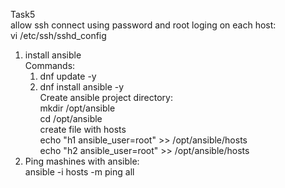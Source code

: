 Task5  
allow ssh connect using password and root loging on each host:  
vi /etc/ssh/sshd_config  
  
1. install ansible  
  Commands:  
   1. dnf update -y 
   2. dnf install ansible -y  
  Create ansible project directory:  
    mkdir /opt/ansible  
    cd /opt/ansible  
  create file with hosts  
    echo "h1 ansible_user=root" >> /opt/ansible/hosts  
    echo "h2 ansible_user=root" >> /opt/ansible/hosts  
2. Ping mashines with ansible:  
    ansible -i hosts -m ping all  
    
